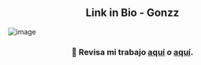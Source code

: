 <p align="center" width="300">
   <h2 align="center">Link in Bio - Gonzz</h2>
</p>

![image](https://github.com/user-attachments/assets/531f75c8-a650-454f-950f-ec593ae71e7e)


<h3 align="center">📸 Revisa mi trabajo <a href="https://gonzz.dev">aquí</a> o <a href="https://instagram.com/gonzz.dev">aquí</a>.</h3>

